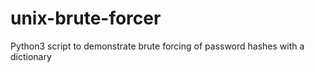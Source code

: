 # unix-brute-forcer
Python3 script to demonstrate brute forcing of password hashes with a dictionary
